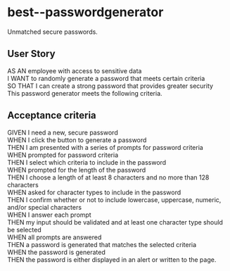 # best--passwordgenerator
Unmatched secure passwords.  
## User Story
AS AN employee with access to sensitive data<br>
I WANT to randomly generate a password that meets certain criteria<br>
SO THAT I can create a strong password that provides greater security<br>
This password generator meets the following criteria. <br>

## Acceptance criteria
GIVEN I need a new, secure password<br>
WHEN I click the button to generate a password<br>
THEN I am presented with a series of prompts for password criteria<br>
WHEN prompted for password criteria<br>
THEN I select which criteria to include in the password<br>
WHEN prompted for the length of the password<br>
THEN I choose a length of at least 8 characters and no more than 128 characters<br>
WHEN asked for character types to include in the password<br>
THEN I confirm whether or not to include lowercase, uppercase, numeric, and/or special characters<br>
WHEN I answer each prompt<br>
THEN my input should be validated and at least one character type should be selected<br>
WHEN all prompts are answered<br>
THEN a password is generated that matches the selected criteria<br>
WHEN the password is generated<br>
THEN the password is either displayed in an alert or written to the page.<br>
